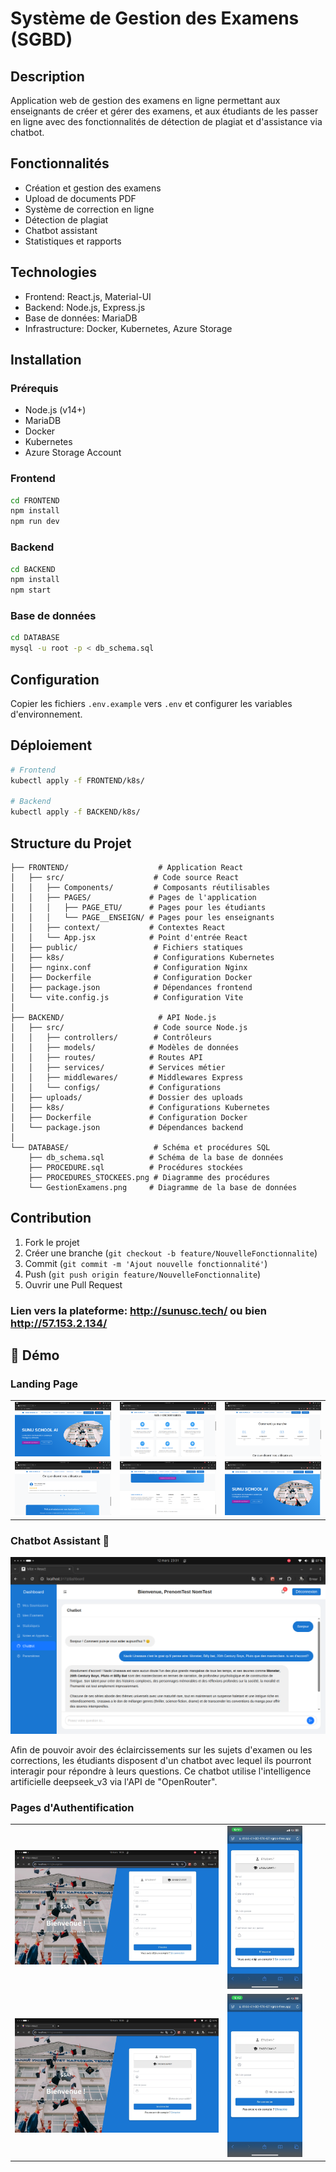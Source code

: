 # Système de Gestion des Examens (SGBD)

## Description
Application web de gestion des examens en ligne permettant aux enseignants de créer et gérer des examens, et aux étudiants de les passer en ligne avec des fonctionnalités de détection de plagiat et d'assistance via chatbot.

## Fonctionnalités
- Création et gestion des examens
- Upload de documents PDF
- Système de correction en ligne
- Détection de plagiat
- Chatbot assistant
- Statistiques et rapports

## Technologies
- Frontend: React.js, Material-UI
- Backend: Node.js, Express.js
- Base de données: MariaDB
- Infrastructure: Docker, Kubernetes, Azure Storage

## Installation

### Prérequis
- Node.js (v14+)
- MariaDB
- Docker
- Kubernetes
- Azure Storage Account

### Frontend
```bash
cd FRONTEND
npm install
npm run dev
```

### Backend
```bash
cd BACKEND
npm install
npm start
```

### Base de données
```bash
cd DATABASE
mysql -u root -p < db_schema.sql
```

## Configuration
Copier les fichiers `.env.example` vers `.env` et configurer les variables d'environnement.

## Déploiement
```bash
# Frontend
kubectl apply -f FRONTEND/k8s/

# Backend
kubectl apply -f BACKEND/k8s/
```

## Structure du Projet
```tree
├── FRONTEND/                    # Application React
│   ├── src/                    # Code source React
│   │   ├── Components/         # Composants réutilisables
│   │   ├── PAGES/             # Pages de l'application
│   │   │   ├── PAGE_ETU/      # Pages pour les étudiants
│   │   │   └── PAGE__ENSEIGN/ # Pages pour les enseignants
│   │   ├── context/           # Contextes React
│   │   └── App.jsx            # Point d'entrée React
│   ├── public/                 # Fichiers statiques
│   ├── k8s/                    # Configurations Kubernetes
│   ├── nginx.conf              # Configuration Nginx
│   ├── Dockerfile              # Configuration Docker
│   ├── package.json            # Dépendances frontend
│   └── vite.config.js          # Configuration Vite
│
├── BACKEND/                     # API Node.js
│   ├── src/                    # Code source Node.js
│   │   ├── controllers/        # Contrôleurs
│   │   ├── models/            # Modèles de données
│   │   ├── routes/            # Routes API
│   │   ├── services/          # Services métier
│   │   ├── middlewares/       # Middlewares Express
│   │   └── configs/           # Configurations
│   ├── uploads/               # Dossier des uploads
│   ├── k8s/                   # Configurations Kubernetes
│   ├── Dockerfile             # Configuration Docker
│   └── package.json           # Dépendances backend
│
└── DATABASE/                   # Schéma et procédures SQL
    ├── db_schema.sql          # Schéma de la base de données
    ├── PROCEDURE.sql          # Procédures stockées
    ├── PROCEDURES_STOCKEES.png # Diagramme des procédures
    └── GestionExamens.png     # Diagramme de la base de données
```
## Contribution
1. Fork le projet
2. Créer une branche (`git checkout -b feature/NouvelleFonctionnalite`)
3. Commit (`git commit -m 'Ajout nouvelle fonctionnalité'`)
4. Push (`git push origin feature/NouvelleFonctionnalite`)
5. Ouvrir une Pull Request

### Lien vers la plateforme: http://sunusc.tech/ ou bien http://57.153.2.134/ 

## 📸 Démo

### Landing Page
<table>
    <tr>
        <td><img src="assets/1.png"></td>
        <td><img src="assets/2.png"></td>
        <td><img src="assets/3.png"></td>
    </tr>
    <tr>
        <td><img src="assets/4.png"></td>
        <td><img src="assets/5.png"></td>
        <td><img src="assets/1.png"></td>
    </tr>
</table>

### Chatbot Assistant 🤖
<img src="assets/CHATBOT.png">
<p>Afin de pouvoir avoir des éclaircissements sur les sujets d'examen ou les corrections, les étudiants disposent d'un chatbot avec lequel ils pourront interagir pour répondre à leurs questions. Ce chatbot utilise l'intelligence artificielle deepseek_v3 via l'API de "OpenRouter".</p>

### Pages d'Authentification
<table>
    <tr>
        <td><img src="assets/Inscription.jpg" alt="Page d'inscription via ordinateur" width="100%"></td>
        <td><img src="assets/Inscription1.jpg" alt="Page d'inscription via téléphone" width="80%"></td>
    </tr>
    <tr>
        <td><img src="assets/Connexion.jpg" alt="Page de connexion via ordinateur" width="100%"></td>
        <td><img src="assets/Connexion1.jpg" alt="Page de connexion via téléphone" width="80%"></td>
    </tr>
</table>
